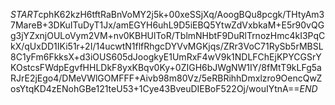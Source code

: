 $START$cphK62kzH6tftRaBnVoMY2j5k+00xeSSjXq/AoogBQu8pcgk/THtyAm37MareB+3DKuITuDyT1Jx/amEGYH6uhL9D5iEBQ5YtwZdVxbkaM+E5r90vQGg3jYZxnjOULoVym2VM+nv0KBHUlToR/TblmNHbtF9DuRlTrnozHmc4kI3PqCkX/qUxDD1IKi51r+2I/14ucwtN1flfRhgcDYVvMGKjqs/ZRr3VoC71RySb5rMBSL8C1yFm6FkksX+d3iOUS605dJoogkyE1UmRxF4wV9k1NDLFChEjKPYCGSrYKOstcsFWdpEgvfHHLDkF8yxKBqv0Ky+0ZIGH6bJWgNW1IY/8fMtT9kLFg5aRJrE2jEgo4/DMeVWlGOMFFF+Aivb98m80Vz/5eRBRihhDmxlzro9OencQwZosYtqKD4zENohGBe121teU53+1Cye43BveuDIEBoF522Oj/wouIYtnA==$END$